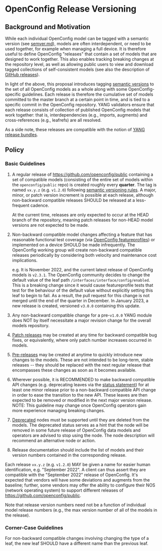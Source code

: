 # OpenConfig Release Versioning

## Background and Motivation

While each individual OpenConfig model can be tagged with a semantic version
(see [semver.md](semver.md)), models are often interdependent, or need to be
used together, for example when managing a full device. It is therefore useful
to define OpenConfig "releases" that contain a set of models that are designed
to work together. This also enables tracking breaking changes at the repository
level, as well as allowing public users to view and download tagged collections
of self-consistent models (see also the description of
[GitHub releases](https://help.github.com/articles/creating-releases/)).

In light of the above, this proposal introduces tagging
[semantic versions](https://semver.org/) to the set of all OpenConfig models as
a whole along with some OpenConfig-specific guidelines. Each release is
therefore the cumulative set of models committed to the master branch at a
certain point in time, and is tied to a specific commit in the OpenConfig
repository. YANG validators ensure that each release consists of collection of
published OpenConfig models that work together: that is, interdependencies
(e.g., imports, augments) and cross-references (e.g., leafrefs) are all
resolved.

As a side note, these releases are compatible with the notion of
[YANG release bundles](https://github.com/openconfig/public/blob/master/release/models/catalog/openconfig-module-catalog.yang).

## Policy

### Basic Guidelines

1.  A regular release of https://github.com/openconfig/public containing a set
    of compatible models (consisting of the entire set of models within the
    `openconfig/public` repo) is created roughly every **quarter**. The tag is
    named `vx.y.z` (e.g. `v1.2.0`) following
    [semantic versioning rules](https://semver.org/). A major, minor, or patch
    version increment is possible at each release, although non-backward
    compatible releases SHOULD be released at a less-frequent cadence.

    At the current time, releases are only expected to occur at the HEAD branch
    of the repository, meaning patch releases for non-HEAD model versions are
    not expected to be made.

2.  Non-backward compatible model changes affecting a feature that has
    reasonable functional test coverage (via
    [OpenConfig featureprofiles](https://github.com/openconfig/featureprofiles/))
    or implemented on a device SHOULD be made infrequently. The OpenConfig
    working group will create non-backward compatible releases periodically by
    considering both velocity and maintenance cost implications.

    e.g. It is November 2022, and the current latest release of OpenConfig
    models is `v2.3.1`. The OpenConfig community decides to change the default
    value of the leaf path `/interfaces/interface/config/enabled`. This is a
    breaking change since it would cause featureprofile tests that test for the
    behaviour of the default value without explicitly setting this leaf to begin
    to fail. As a result, the pull request for this change is not merged until
    the end of the quarter in December. In January 2023, a new release is
    created, versioned `v3.0.0` containing this update.

3.  Any non-backward compatible change for a pre-`v1.0.0` YANG module does NOT
    by itself necessitate a major revision change for the overall models
    repository.

4.  [Patch releases](https://semver.org/#spec-item-6) may be created at any time
    for backward compatible bug fixes, or equivalently, where only patch number
    increases occurred in models.

5.  [Pre-releases](https://semver.org/#spec-item-9) may be created at anytime to
    quickly introduce new changes to the models. These are not intended to be
    long-term, stable releases -- they should be replaced with the next regular
    release that encompasses these changes as soon as it becomes available.

6.  Wherever possible, it is RECOMMENDED to make backward compatible API changes
    (e.g. deprecating leaves via the
    [status statement](https://datatracker.ietf.org/doc/html/rfc6020#section-7.19.2))
    for at least one minor release prior to a non-backward compatible API change
    in order to ease the transition to the new API. These leaves are then
    expected to be removed or modified in the next major version release. NOTE:
    This guideline may change once OpenConfig operators gain more experience
    managing breaking changes.

7. [Deprecated](https://datatracker.ietf.org/doc/html/rfc6020#section-7.19.2)
   nodes must be supported until they are deleted from the models. The deprecated
   status serves as a hint that the node will be removed in some future release of
   OpenConfig data models and operators are advised to stop using the node.  The
   node description will recommend an alternative node or action.

9.  Release documentation should include the list of models and their version
    numbers contained in the corresponding release.

Each release `vx.y.z` (e.g. `v1.2.0`) MAY be given a name for easier human
identification, e.g. "September 2022". A client can thus assert they are
compatible with the "September 2022" release of OpenConfig. It's expected that
vendors will have some deviations and augments from the baseline; further, some
vendors may offer the ability to configure their NOS (network operating system)
to support different releases of https://github.com/openconfig/public.

Note that release version numbers need not be a function of individual model
release numbers (e.g., the max version number of all of the models in the
release).

### Corner-Case Guidelines

For non-backward compatible changes involving changing the type of a leaf, the
new leaf SHOULD have a different name than the previous leaf.
